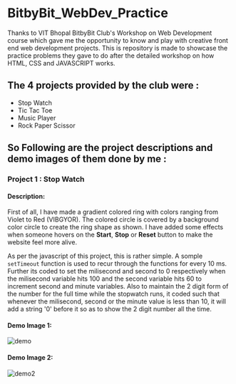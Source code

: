 # BitbyBit_WebDev_Practice
Thanks to VIT Bhopal BitbyBit Club's Workshop on Web Development course which gave me the opportunity to know and play with creative front end web development projects. This is repository is made to showcase the practice problems they gave to do after the detailed workshop on how HTML, CSS and JAVASCRIPT works.

## The 4 projects provided by the club were :
<ul>
  <li>Stop Watch</li>
  <li>Tic Tac Toe</li>
  <li>Music Player</li>
  <li>Rock Paper Scissor</li>
  </ul>
  
 ## So Following are the project descriptions and demo images of them done by me :
 
 
 ### Project 1 : Stop Watch
 
 #### Description:
 
 First of all, I have made a gradient colored ring with colors ranging from Violet to Red (VIBGYOR). The colored circle is covered by a background color circle to create the ring shape as shown. I have added some effects when someone hovers on the **Start**, **Stop** or **Reset** button to make the website feel more alive.
 
 As per the javascript of this project, this is rather simple. A somple `setTimeout` function is used to recur through the functions for every 10 ms. Further its coded to set the milisecond and second to 0 respectively when the milisecond variable hits 100 and the second variable hits 60 to increment second and minute variables. Also to maintain the 2 digit form of the number for the full time while the stopwatch runs, it coded such that whenever the milisecond, second or the minute value is less than 10, it will add a string '0'
before it so as to show the 2 digit number all the time.

#### Demo Image 1:
![demo](https://user-images.githubusercontent.com/72212592/170106460-2cd5348b-351b-4454-a24f-ed3c7c9fa6c7.png)

#### Demo Image 2:

![demo2](https://user-images.githubusercontent.com/72212592/170109664-465209f9-8bf6-46c6-89bf-b398b64b76f0.png)
